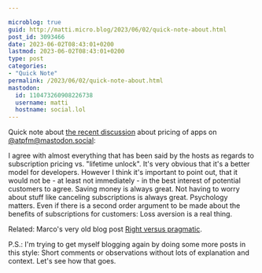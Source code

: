 ```yaml
---

microblog: true
guid: http://matti.micro.blog/2023/06/02/quick-note-about.html
post_id: 3093466
date: 2023-06-02T08:43:01+0200
lastmod: 2023-06-02T08:43:01+0200
type: post
categories:
- "Quick Note"
permalink: /2023/06/02/quick-note-about.html
mastodon:
  id: 110473260908226738
  username: matti
  hostname: social.lol
---
```

Quick note about [the recent discussion](https://atp.fm/537) about pricing of apps on [@atpfm@mastodon.social](https://micro.blog/atpfm@mastodon.social):

I agree with almost everything that has been said by the hosts as regards to subscription pricing vs. "lifetime unlock". It's very obvious that it's a better model for developers. However I think it's important to point out, that it would not be - at least not immediately - in the best interest of potential customers to agree. Saving money is always great. Not having to worry about stuff like canceling subscriptions is always great. Psychology matters. Even if there is a second order argument to be made about the benefits of subscriptions for customers: Loss aversion is a real thing.

Related: Marco's very old blog post [Right versus pragmatic](https://marco.org/2012/02/25/right-vs-pragmatic).

P.S.: I'm trying to get myself blogging again by doing some more posts in this style: Short comments or observations without lots of explanation and context. Let's see how that goes.
